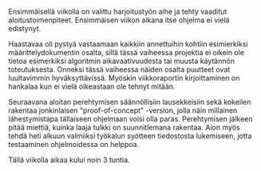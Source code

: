 Ensimmäisellä viikolla on valittu harjoitustyön aihe ja tehty vaaditut aloitustoimenpiteet. Ensimmäisen viikon aikana itse ohjelma ei vielä edistynyt.

Haastavaa oli pystyä vastaamaan kaikkiin annettuihin kohtiin esimierkiksi määrittelydokumentin osalta, sillä tässä vaiheessa projektia ei oikein ole tietoa esimerkiksi algoritmin aikavaativuudesta tai muusta käytännön toteutuksesta. Onneksi tässä vaiheessa näiden osalta puutteet ovat luultavimmin hyväksyttävissä. Myöskin viikkoraportin kirjoittaminen on hankalaa kun ei vielä oikeastaan ole tehnyt mitään.

Seuraavana aloitan perehtymisen säännöllisiin lausekkeisiin sekä kokeilen rakentaa jonkinlaisen "proof-of-concept" -version, jolla näin millainen lähestymistapa tällaiseen ohjelmaan voisi olla paras. Perehtymisen jälkeen pitää miettiä, kuinka laaja tulkki on suunnitlemana rakentaa. Aion myös tehdä heti alkuun valmiiksi työkalun syötteen tiedostosta lukemiseen, jotta testaaminen ohjelmoidessa on helppoa.

Tällä viikolla aikaa kului noin 3 tuntia.
